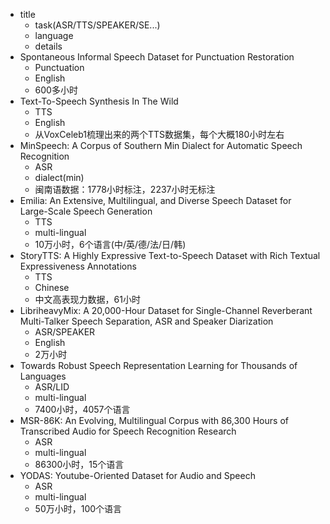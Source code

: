 - title
  - task(ASR/TTS/SPEAKER/SE...)
  - language
  - details
- Spontaneous Informal Speech Dataset for Punctuation Restoration
  - Punctuation
  - English
  - 600多小时
- Text-To-Speech Synthesis In The Wild
  - TTS
  - English
  - 从VoxCeleb1梳理出来的两个TTS数据集，每个大概180小时左右
- MinSpeech: A Corpus of Southern Min Dialect for Automatic Speech Recognition
  - ASR
  - dialect(min)
  - 闽南语数据：1778小时标注，2237小时无标注
- Emilia: An Extensive, Multilingual, and Diverse Speech Dataset for Large-Scale Speech Generation
  - TTS
  - multi-lingual
  - 10万小时，6个语言(中/英/德/法/日/韩)
- StoryTTS: A Highly Expressive Text-to-Speech Dataset with Rich Textual Expressiveness Annotations
  - TTS
  - Chinese
  - 中文高表现力数据，61小时
- LibriheavyMix: A 20,000-Hour Dataset for Single-Channel Reverberant Multi-Talker Speech Separation, ASR and Speaker Diarization
  - ASR/SPEAKER
  - English
  - 2万小时
- Towards Robust Speech Representation Learning for Thousands of Languages
  - ASR/LID
  - multi-lingual
  - 7400小时，4057个语言
- MSR-86K: An Evolving, Multilingual Corpus with 86,300 Hours of Transcribed Audio for Speech Recognition Research
  - ASR
  - multi-lingual
  - 86300小时，15个语言
- YODAS: Youtube-Oriented Dataset for Audio and Speech
  - ASR
  - multi-lingual
  - 50万小时，100个语言
